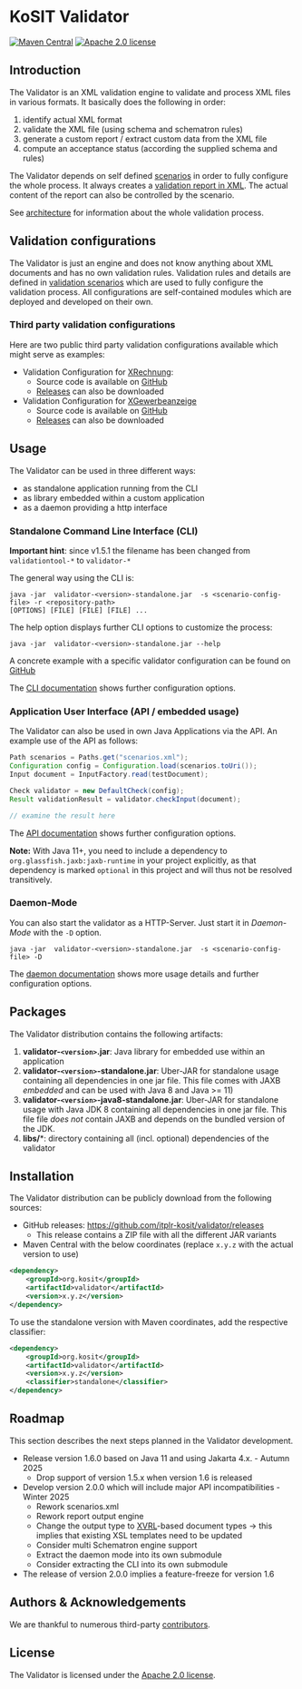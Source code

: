 # KoSIT Validator

[![Maven Central](https://img.shields.io/maven-central/v/org.kosit/validator)](https://central.sonatype.com/artifact/org.kosit/validator)
[![Apache 2.0 license](https://img.shields.io/badge/license-Apache%202-blue)](https://www.apache.org/licenses/LICENSE-2.0)


## Introduction

The Validator is an XML validation engine to validate and process XML files in various formats. It basically does the following in order:

1. identify actual XML format 
1. validate the XML file (using schema  and schematron rules)
1. generate a custom report / extract custom data from the XML file
1. compute an acceptance status (according the supplied schema and rules)

The Validator depends on self defined [scenarios](docs/configurations.md) in order to fully configure the whole process.
It always creates a [validation report in XML](docs/configurations.md#validators-report). The actual content of the report can also be controlled by the scenario.

See [architecture](docs/architecture.md) for information about the whole validation process.


## Validation configurations

The Validator is just an engine and does not know anything about XML documents and has no own validation rules.
Validation rules and details are defined in [validation scenarios](docs/configurations.md) which are used to fully configure the validation process.
All configurations are self-contained modules which are deployed and developed on their own.

### Third party validation configurations

Here are two public third party validation configurations available which might serve as examples:

* Validation Configuration for [XRechnung](http://www.xoev.de/de/xrechnung):
  * Source code is available on [GitHub](https://github.com/itplr-kosit/validator-configuration-xrechnung)
  * [Releases](https://github.com/itplr-kosit/validator-configuration-xrechnung/releases) can also be downloaded
* Validation Configuration for [XGewerbeanzeige](https://xgewerbeanzeige.de/)
  * Source code is available on [GitHub](https://github.com/itplr-kosit/validator-configuration-xgewerbeanzeige)
  * [Releases](https://github.com/itplr-kosit/validator-configuration-xgewerbeanzeige/releases) can also be downloaded

## Usage

The Validator can be used in three different ways:

* as standalone application running from the CLI
* as library embedded within a custom application
* as a daemon providing a http interface

### Standalone Command Line Interface (CLI)

**Important hint**: since v1.5.1 the filename has been changed from `validationtool-*` to `validator-*`

The general way using the CLI is:

```shell
java -jar  validator-<version>-standalone.jar  -s <scenario-config-file> -r <repository-path>
[OPTIONS] [FILE] [FILE] [FILE] ...
```

The help option displays further CLI options to customize the process:

```shell
java -jar  validator-<version>-standalone.jar --help
```

A concrete example with a specific validator configuration can be found on 
[GitHub](https://github.com/itplr-kosit/validator-configuration-xrechnung)

The [CLI documentation](./docs/cli.md) shows further configuration options.

### Application User Interface (API / embedded usage)

The Validator can also be used in own Java Applications via the API. An example use of the API as follows:

```java
Path scenarios = Paths.get("scenarios.xml");
Configuration config = Configuration.load(scenarios.toUri());
Input document = InputFactory.read(testDocument);

Check validator = new DefaultCheck(config);
Result validationResult = validator.checkInput(document);

// examine the result here
```

The  [API documentation](./docs/api.md) shows further configuration options.

**Note:** With Java 11+, you need to include a dependency to `org.glassfish.jaxb:jaxb-runtime` in your project explicitly,
as that dependency is marked `optional` in this project and will thus not be resolved transitively.

### Daemon-Mode

You can also start the validator as a HTTP-Server. Just start it in _Daemon-Mode_ with the `-D` option.

```shell
java -jar  validator-<version>-standalone.jar  -s <scenario-config-file> -D
```


The [daemon documentation](./docs/daemon.md) shows more usage details and further configuration options.

## Packages

The Validator distribution contains the following artifacts:

1. **validator-`<version>`.jar**: Java library for embedded use within an application
1. **validator-`<version>`-standalone.jar**: Uber-JAR for standalone usage containing all dependencies in one jar file. This file comes with JAXB *embedded* and can be used with Java 8 and Java >= 11)
1. **validator-`<version>`-java8-standalone.jar**: Uber-JAR for standalone usage with Java JDK 8 containing all dependencies in one jar file. This file file *does not* contain JAXB and depends on the bundled version of the JDK.
1. **libs/***: directory containing all (incl. optional) dependencies of the validator

## Installation

The Validator distribution can be publicly download from the following sources:

* GitHub releases: https://github.com/itplr-kosit/validator/releases
    * This release contains a ZIP file with all the different JAR variants
* Maven Central with the below coordinates (replace `x.y.z` with the actual version to use)

```xml
<dependency>
    <groupId>org.kosit</groupId>
    <artifactId>validator</artifactId>
    <version>x.y.z</version>
</dependency>
```

To use the standalone version with Maven coordinates, add the respective classifier:

```xml
<dependency>
    <groupId>org.kosit</groupId>
    <artifactId>validator</artifactId>
    <version>x.y.z</version>
    <classifier>standalone</classifier>
</dependency>
```

## Roadmap

This section describes the next steps planned in the Validator development.

* Release version 1.6.0 based on Java 11 and using Jakarta 4.x. - Autumn 2025
    * Drop support of version 1.5.x when version 1.6 is released
* Develop version 2.0.0 which will include major API incompatibilities - Winter 2025 
    * Rework scenarios.xml
    * Rework report output engine
    * Change the output type to [XVRL](https://github.com/xproc/xvrl)-based document types &rarr; this implies that existing XSL templates need to be updated
    * Consider multi Schematron engine support
    * Extract the daemon mode into its own submodule
    * Consider extracting the CLI into its own submodule
* The release of version 2.0.0 implies a feature-freeze for version 1.6

## Authors & Acknowledgements

We are thankful to numerous third-party [contributors](https://github.com/itplr-kosit/validator/graphs/contributors).

## License

The Validator is licensed under the [Apache 2.0 license](https://www.apache.org/licenses/LICENSE-2.0).
